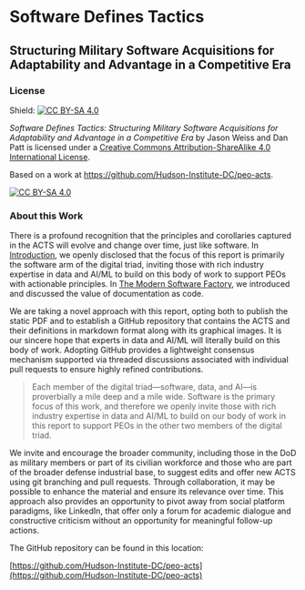 # Software Defines Tactics
## Structuring Military Software Acquisitions for Adaptability and Advantage in a Competitive Era

### License
Shield: [![CC BY-SA 4.0][cc-by-sa-shield]][cc-by-sa]

_Software Defines Tactics: Structuring Military Software Acquisitions for Adaptability and Advantage in a Competitive 
Era_ by Jason Weiss and Dan Patt is licensed under a 
[Creative Commons Attribution-ShareAlike 4.0 International License][cc-by-sa].

Based on a work at https://github.com/Hudson-Institute-DC/peo-acts. 

[![CC BY-SA 4.0][cc-by-sa-image]][cc-by-sa]

[cc-by-sa]: http://creativecommons.org/licenses/by-sa/4.0/
[cc-by-sa-image]: https://licensebuttons.net/l/by-sa/4.0/88x31.png
[cc-by-sa-shield]: https://img.shields.io/badge/License-CC%20BY--SA%204.0-lightgrey.svg

### About this Work
There is a profound recognition that the principles and corollaries captured in the ACTS will evolve and change over 
time, just like software. In [Introduction](introduction.md), we openly disclosed that the focus of this report is 
primarily the software arm of the digital triad, inviting those with rich industry expertise in data and AI/ML to build 
on this body of work to support PEOs with actionable principles. In 
[The Modern Software Factory](modern-software-factory.md), we introduced and discussed the value of documentation as 
code.

We are taking a novel approach with this report, opting both to publish the static PDF and to establish a GitHub 
repository that contains the ACTS and their definitions in markdown format along with its graphical images. It is our 
sincere hope that experts in data and AI/ML will literally build on this body of work. Adopting GitHub provides a 
lightweight consensus mechanism supported via threaded discussions associated with individual pull requests to ensure 
highly refined contributions.

> Each member of the digital triad—software, data, and AI—is proverbially a mile deep and a mile wide. Software is the 
> primary focus of this work, and therefore we openly invite those with rich industry expertise in data and AI/ML to 
> build on our body of work in this report to support PEOs in the other two members of the digital triad.

We invite and encourage the broader community, including those in the DoD as military members or part of its civilian 
workforce and those who are part of the broader defense industrial base, to suggest edits and offer new ACTS using git 
branching and pull requests. Through collaboration, it may be possible to enhance the material and ensure its relevance 
over time. This approach also provides an opportunity to pivot away from social platform paradigms, like LinkedIn, that 
offer only a forum for academic dialogue and constructive criticism without an opportunity for meaningful follow-up 
actions.


The GitHub repository can be found in this location: 

[https://github.com/Hudson-Institute-DC/peo-acts](https://github.com/Hudson-Institute-DC/peo-acts)
